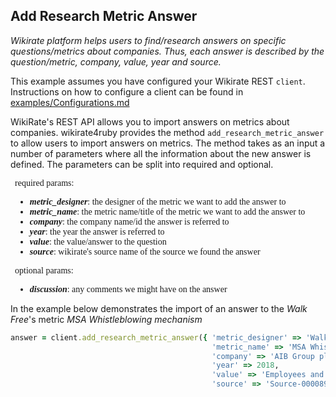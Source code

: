 ## Add Research Metric Answer

_Wikirate platform helps users to find/research answers on specific questions/metrics about companies. Thus, each answer
is described by the question/metric, company, value, year and source._

This example assumes you have configured your Wikirate REST `client`. Instructions on how to configure a client can be
found in [examples/Configurations.md](https://github.com/wikirate/wikirate4ruby/blob/main/examples/Configuration.md)

WikiRate's REST API allows you to import answers on metrics about companies. wikirate4ruby provides the
method `add_research_metric_answer` to allow users to import answers on metrics. The method takes as an input a number
of parameters where all the information about the new answer is defined. The parameters can be split into required and
optional.

<div style="font-family:'Source Code Pro'; font-size:14px; padding-left: 0.5em; padding-right: 0.5em;">

required params:

- **_metric_designer_**: the designer of the metric we want to add the answer to
- **_metric_name_**: the metric name/title of the metric we want to add the answer to
- **_company_**: the company name/id the answer is referred to
- **_year_**: the year the answer is referred to
- **_value_**: the value/answer to the question
- **_source_**: wikirate's source name of the source we found the answer

optional params:

- **_discussion_**: any comments we might have on the answer

</div>

In the example below demonstrates the import of an answer to the _Walk Free_'s metric _MSA Whistleblowing mechanism_

```ruby
answer = client.add_research_metric_answer({ 'metric_designer' => 'Walk Free',
                                             'metric_name' => 'MSA Whistleblowing mechanism',
                                             'company' => 'AIB Group plc',
                                             'year' => 2018,
                                             'value' => 'Employees and Supply Chain Workers',
                                             'source' => 'Source-000089259' })
```

